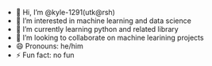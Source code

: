 - 👋 Hi, I’m @kyle-1291(utk@rsh)
- 👀 I’m interested in machine learning and data science 
- 🌱 I’m currently learning python and related library
- 💞️ I’m looking to collaborate on machine learining projects
- 😄 Pronouns: he/him
- ⚡ Fun fact: no fun

<!---
kyle-1291/kyle-1291 is a ✨ special ✨ repository because its `README.md` (this file) appears on your GitHub profile.
You can click the Preview link to take a look at your changes.
--->
